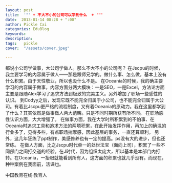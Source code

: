 ```yaml
---
layout: post  
title:  '"' + 不大不小的公司可以学到什么  + '"'
date:  2013-01-14 08:28 + ":00" 
author: Pickle Cai  
categories: EduBlog  
keywords: 
description:   
tags:	pickle   
cover:  "/assets/cover.jpeg"  

---  
```

    
 都说小公司学做事，大公司学做人。那么不大不小的公司呢？ 在Jscpu的时候，我主要学习的内容属于做人——那是跟师兄学的。做什么事、怎么做，基本上没有什么积累。由于天性敬业，所以也没什么不是。 在Oceania的时候，我的确主要学习的内容属于做事，内容方面分两大模块：一是SEO，一是Excel，方法论方面主要是跟随Alex学习了追求方法到极致的完美主义。另外增加了职场一些感性的认识。 到Codyy之后，发现它既不能完全归属于小公司，也不能完全归属于大公司。有着比Jscpu更严格的流程制度，又有着Oceania的原动力。我在这里都学到了什么？其实依然是做事做人两大范畴。只是不同时期所获有所不同。 在职场感性认识方面，大大增强了。 在做事方面，我在大学时所积累到的不怕事、在Oceania时追求工具和追求方法的两项积累，在此开始发挥作用，再加上的确混的行业多了，见得多些，有点职场揣摩感，因此基层的事务，一直还算顺利。 另外，这几年狂练了ppt制作，美感修养也有一定的提高。ps没有大的进步，但也还常练。 在做人方面，比之Jscpu时代单一的处世法宝（面向上司），积累了一些不同部门之间打交道的经验。在J时代，因为组织太庞大，所以基本是本部门内打转。在Oceania，一抬眼就能看到所有人，这方面的积累也就几乎没有。而现在，种种案例在我面前，活课也。 										

		    
 中国教育在线·教育人

